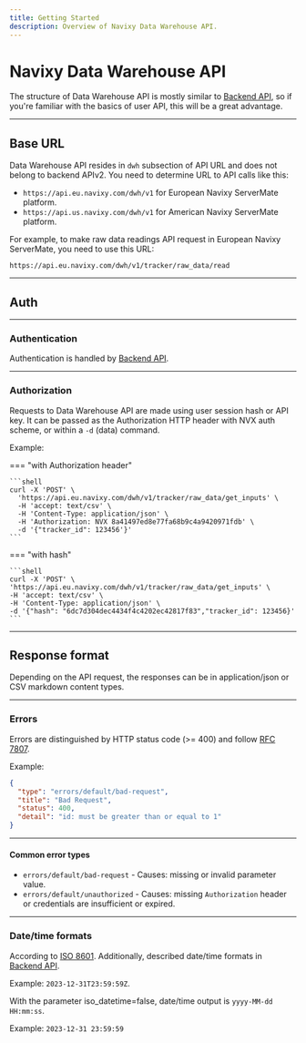 ```yaml
---
title: Getting Started
description: Overview of Navixy Data Warehouse API.
---
```


# Navixy Data Warehouse API

The structure of Data Warehouse API is mostly similar to [Backend API](../backend-api/getting-started.md), so if you're familiar with the basics of 
user API, this will be a great advantage.

***

## Base URL

Data Warehouse API resides in `dwh` subsection of API URL and does not belong to backend APIv2. You need to determine URL 
to API calls like this:
*  `https://api.eu.navixy.com/dwh/v1` for European Navixy ServerMate platform.
*  `https://api.us.navixy.com/dwh/v1` for American Navixy ServerMate platform.

For example, to make raw data readings API request in European Navixy ServerMate, you need to use this URL:

```
https://api.eu.navixy.com/dwh/v1/tracker/raw_data/read
```

***

## Auth

***

### Authentication

Authentication is handled by [Backend API](../backend-api/how-to/get-api-key.md).

***

### Authorization

Requests to Data Warehouse API are made using user session hash or API key. It can be passed as the Authorization HTTP 
header with NVX auth scheme, or within a `-d` (data) command.

Example:

=== "with Authorization header"

    ```shell
    curl -X 'POST' \
      'https://api.eu.navixy.com/dwh/v1/tracker/raw_data/get_inputs' \
      -H 'accept: text/csv' \
      -H 'Content-Type: application/json' \
      -H 'Authorization: NVX 8a41497ed8e77fa68b9c4a9420971fdb' \
      -d '{"tracker_id": 123456'}'
    ```

=== "with hash"

    ```shell
    curl -X 'POST' \
    'https://api.eu.navixy.com/dwh/v1/tracker/raw_data/get_inputs' \
    -H 'accept: text/csv' \
    -H 'Content-Type: application/json' \
    -d '{"hash": "6dc7d304dec4434f4c4202ec42817f83","tracker_id": 123456}'
    ```

***

## Response format

Depending on the API request, the responses can be in application/json or CSV markdown content types.

***

### Errors

Errors are distinguished by HTTP status code (>= 400) and follow [RFC 7807](https://datatracker.ietf.org/doc/html/rfc7807).

Example:

```json
{
  "type": "errors/default/bad-request",
  "title": "Bad Request",
  "status": 400,
  "detail": "id: must be greater than or equal to 1"
}
```

***

#### Common error types

* `errors/default/bad-request` - Causes: missing or invalid parameter value.
* `errors/default/unauthorized` - Causes: missing `Authorization` header or credentials are insufficient or expired.

***

### Date/time formats

According to [ISO 8601](https://en.wikipedia.org/wiki/ISO_8601). Additionally, described date/time formats in 
[Backend API](../backend-api/getting-started.md#datetime-formats).


Example: `2023-12-31T23:59:59Z`.

With the parameter iso_datetime=false, date/time output is `yyyy-MM-dd HH:mm:ss`.

Example: `2023-12-31 23:59:59`


